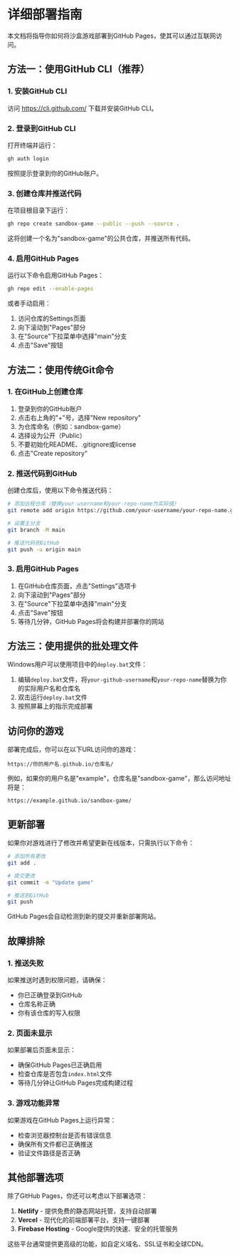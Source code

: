 # 详细部署指南

本文档将指导你如何将沙盒游戏部署到GitHub Pages，使其可以通过互联网访问。

## 方法一：使用GitHub CLI（推荐）

### 1. 安装GitHub CLI

访问 https://cli.github.com/ 下载并安装GitHub CLI。

### 2. 登录到GitHub CLI

打开终端并运行：
```bash
gh auth login
```

按照提示登录到你的GitHub账户。

### 3. 创建仓库并推送代码

在项目根目录下运行：
```bash
gh repo create sandbox-game --public --push --source .
```

这将创建一个名为"sandbox-game"的公共仓库，并推送所有代码。

### 4. 启用GitHub Pages

运行以下命令启用GitHub Pages：
```bash
gh repo edit --enable-pages
```

或者手动启用：
1. 访问仓库的Settings页面
2. 向下滚动到"Pages"部分
3. 在"Source"下拉菜单中选择"main"分支
4. 点击"Save"按钮

## 方法二：使用传统Git命令

### 1. 在GitHub上创建仓库

1. 登录到你的GitHub账户
2. 点击右上角的"+"号，选择"New repository"
3. 为仓库命名（例如：sandbox-game）
4. 选择设为公开（Public）
5. 不要初始化README、.gitignore或license
6. 点击"Create repository"

### 2. 推送代码到GitHub

创建仓库后，使用以下命令推送代码：

```bash
# 添加远程仓库（替换your-username和your-repo-name为实际值）
git remote add origin https://github.com/your-username/your-repo-name.git

# 设置主分支
git branch -M main

# 推送代码到GitHub
git push -u origin main
```

### 3. 启用GitHub Pages

1. 在GitHub仓库页面，点击"Settings"选项卡
2. 向下滚动到"Pages"部分
3. 在"Source"下拉菜单中选择"main"分支
4. 点击"Save"按钮
5. 等待几分钟，GitHub Pages将会构建并部署你的网站

## 方法三：使用提供的批处理文件

Windows用户可以使用项目中的`deploy.bat`文件：

1. 编辑`deploy.bat`文件，将`your-github-username`和`your-repo-name`替换为你的实际用户名和仓库名
2. 双击运行`deploy.bat`文件
3. 按照屏幕上的指示完成部署

## 访问你的游戏

部署完成后，你可以在以下URL访问你的游戏：
```
https://你的用户名.github.io/仓库名/
```

例如，如果你的用户名是"example"，仓库名是"sandbox-game"，那么访问地址将是：
```
https://example.github.io/sandbox-game/
```

## 更新部署

如果你对游戏进行了修改并希望更新在线版本，只需执行以下命令：

```bash
# 添加所有更改
git add .

# 提交更改
git commit -m "Update game"

# 推送到GitHub
git push
```

GitHub Pages会自动检测到新的提交并重新部署网站。

## 故障排除

### 1. 推送失败

如果推送时遇到权限问题，请确保：
- 你已正确登录到GitHub
- 仓库名称正确
- 你有该仓库的写入权限

### 2. 页面未显示

如果部署后页面未显示：
- 确保GitHub Pages已正确启用
- 检查仓库是否包含`index.html`文件
- 等待几分钟让GitHub Pages完成构建过程

### 3. 游戏功能异常

如果游戏在GitHub Pages上运行异常：
- 检查浏览器控制台是否有错误信息
- 确保所有文件都已正确推送
- 验证文件路径是否正确

## 其他部署选项

除了GitHub Pages，你还可以考虑以下部署选项：

1. **Netlify** - 提供免费的静态网站托管，支持自动部署
2. **Vercel** - 现代化的前端部署平台，支持一键部署
3. **Firebase Hosting** - Google提供的快速、安全的托管服务

这些平台通常提供更高级的功能，如自定义域名、SSL证书和全球CDN。